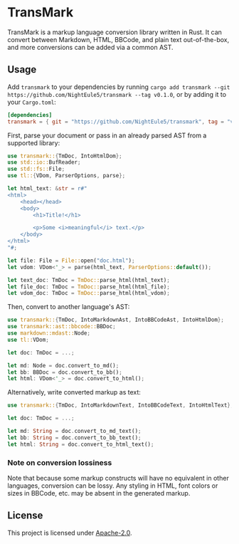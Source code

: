 # TransMark

TransMark is a markup language conversion library written in Rust. It can convert between Markdown, HTML, BBCode, and plain text out-of-the-box, and more conversions can be added via a common AST.

## Usage

Add `transmark` to your dependencies by running `cargo add transmark --git https://github.com/NightEule5/transmark --tag v0.1.0`, or by adding it to your `Cargo.toml`:

```toml
[dependencies]
transmark = { git = "https://github.com/NightEule5/transmark", tag = "v0.1.0" }
```

First, parse your document or pass in an already parsed AST from a supported library:

```rust
use transmark::{TmDoc, IntoHtmlDom};
use std::io::BufReader;
use std::fs::File;
use tl::{VDom, ParserOptions, parse};

let html_text: &str = r#"
<html>
	<head></head>
	<body>
		<h1>Title!</h1>

		<p>Some <i>meaningful</i> text.</p>
	</body>
</html>
"#;

let file: File = File::open("doc.html");
let vdom: VDom<'_> = parse(html_text, ParserOptions::default());

let text_doc: TmDoc = TmDoc::parse_html(html_text);
let file_doc: TmDoc = TmDoc::parse_html(html_file);
let vdom_doc: TmDoc = TmDoc::parse_html(html_vdom);
```

Then, convert to another language's AST:

```rust
use transmark::{TmDoc, IntoMarkdownAst, IntoBBCodeAst, IntoHtmlDom};
use transmark::ast::bbcode::BBDoc;
use markdown::mdast::Node;
use tl::VDom;

let doc: TmDoc = ...;

let md: Node = doc.convert_to_md();
let bb: BBDoc = doc.convert_to_bb();
let html: VDom<'_> = doc.convert_to_html();
```

Alternatively, write converted markup as text:

```rust
use transmark::{TmDoc, IntoMarkdownText, IntoBBCodeText, IntoHtmlText};

let doc: TmDoc = ...;

let md: String = doc.convert_to_md_text();
let bb: String = doc.convert_to_bb_text();
let html: String = doc.convert_to_html_text();
```

### Note on conversion lossiness

Note that because some markup constructs will have no equivalent in other languages, conversion can be lossy. Any styling in HTML, font colors or sizes in BBCode, etc. may be absent in the generated markup.

## License

This project is licensed under [Apache-2.0](LICENSE).
